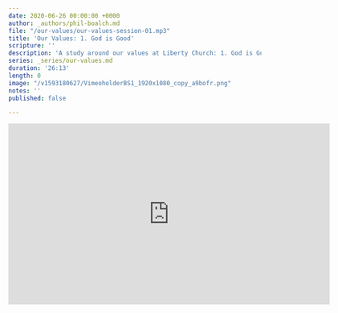 ```yaml
---
date: 2020-06-26 00:00:00 +0000
author: _authors/phil-boalch.md
file: "/our-values/our-values-session-01.mp3"
title: 'Our Values: 1. God is Good'
scripture: ''
description: 'A study around our values at Liberty Church: 1. God is Good'
series: _series/our-values.md
duration: '26:13'
length: 0
image: "/v1593180627/VimeoholderBS1_1920x1080_copy_a9bofr.png"
notes: ''
published: false

---
```

<iframe src="https://player.vimeo.com/video/431738479" width="640" height="360" frameborder="0" allow="autoplay; fullscreen" allowfullscreen></iframe>
